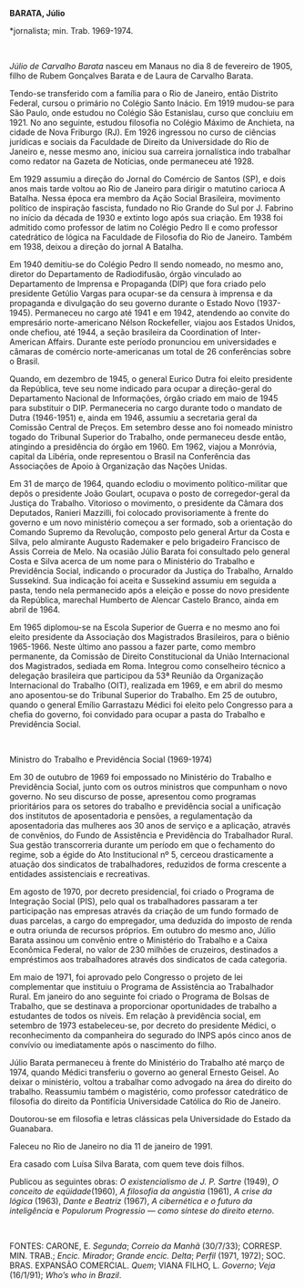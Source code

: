 **BARATA, Júlio**

\*jornalista; min. Trab. 1969-1974.

 

*Júlio de Carvalho Barata* nasceu em Manaus no dia 8 de fevereiro de
1905, filho de Rubem Gonçalves Barata e de Laura de Carvalho Barata.

Tendo-se transferido com a família para o Rio de Janeiro, então Distrito
Federal, cursou o primário no Colégio Santo Inácio. Em 1919 mudou-se
para São Paulo, onde estudou no Colégio São Estanislau, curso que
concluiu em 1921. No ano seguinte, estudou filosofia no Colégio Máximo
de Anchieta, na cidade de Nova Friburgo (RJ). Em 1926 ingressou no curso
de ciências jurídicas e sociais da Faculdade de Direito da Universidade
do Rio de Janeiro e, nesse mesmo ano, iniciou sua carreira jornalística
indo trabalhar como redator na Gazeta de Notícias, onde permaneceu até
1928.

Em 1929 assumiu a direção do Jornal do Comércio de Santos (SP), e dois
anos mais tarde voltou ao Rio de Janeiro para dirigir o matutino carioca
A Batalha. Nessa época era membro da Ação Social Brasileira, movimento
político de inspiração fascista, fundado no Rio Grande do Sul por J.
Fabrino no início da década de 1930 e extinto logo após sua criação. Em
1938 foi admitido como professor de latim no Colégio Pedro II e como
professor catedrático de lógica na Faculdade de Filosofia do Rio de
Janeiro. Também em 1938, deixou a direção do jornal A Batalha.

Em 1940 demitiu-se do Colégio Pedro II sendo nomeado, no mesmo ano,
diretor do Departamento de Radiodifusão, órgão vinculado ao Departamento
de Imprensa e Propaganda (DIP) que fora criado pelo presidente Getúlio
Vargas para ocupar-se da censura à imprensa e da propaganda e divulgação
do seu governo durante o Estado Novo (1937-1945). Permaneceu no cargo
até 1941 e em 1942, atendendo ao convite do empresário norte-americano
Nélson Rockefeller, viajou aos Estados Unidos, onde chefiou, até 1944, a
seção brasileira da Coordination of Inter-American Affairs. Durante este
período pronunciou em universidades e câmaras de comércio
norte-americanas um total de 26 conferências sobre o Brasil.

Quando, em dezembro de 1945, o general Eurico Dutra foi eleito
presidente da República, teve seu nome indicado para ocupar a
direção-geral do Departamento Nacional de Informações, órgão criado em
maio de 1945 para substituir o DIP. Permaneceria no cargo durante todo o
mandato de Dutra (1946-1951) e, ainda em 1946, assumiu a secretaria
geral da Comissão Central de Preços. Em setembro desse ano foi nomeado
ministro togado do Tribunal Superior do Trabalho, onde permaneceu desde
então, atingindo a presidência do órgão em 1960. Em 1962, viajou a
Monróvia, capital da Libéria, onde representou o Brasil na Conferência
das Associações de Apoio à Organização das Nações Unidas.

Em 31 de março de 1964, quando eclodiu o movimento político-militar que
depôs o presidente João Goulart, ocupava o posto de corregedor-geral da
Justiça do Trabalho. Vitorioso o movimento, o presidente da Câmara dos
Deputados, Ranieri Mazzilli, foi colocado provisoriamente à frente do
governo e um novo ministério começou a ser formado, sob a orientação do
Comando Supremo da Revolução, composto pelo general Artur da Costa e
Silva, pelo almirante Augusto Rademaker e pelo brigadeiro Francisco de
Assis Correia de Melo. Na ocasião Júlio Barata foi consultado pelo
general Costa e Silva acerca de um nome para o Ministério do Trabalho e
Previdência Social, indicando o procurador da Justiça do Trabalho,
Arnaldo Sussekind. Sua indicação foi aceita e Sussekind assumiu em
seguida a pasta, tendo nela permanecido após a eleição e posse do novo
presidente da República, marechal Humberto de Alencar Castelo Branco,
ainda em abril de 1964.

Em 1965 diplomou-se na Escola Superior de Guerra e no mesmo ano foi
eleito presidente da Associação dos Magistrados Brasileiros, para o
biênio 1965-1966. Neste último ano passou a fazer parte, como membro
permanente, da Comissão de Direito Constitucional da União Internacional
dos Magistrados, sediada em Roma. Integrou como conselheiro técnico a
delegação brasileira que participou da 53ª Reunião da Organização
Internacional do Trabalho (OIT), realizada em 1969, e em abril do mesmo
ano aposentou-se do Tribunal Superior do Trabalho. Em 25 de outubro,
quando o general Emílio Garrastazu Médici foi eleito pelo Congresso para
a chefia do governo, foi convidado para ocupar a pasta do Trabalho e
Previdência Social.

 

Ministro do Trabalho e Previdência Social (1969-1974)

Em 30 de outubro de 1969 foi empossado no Ministério do Trabalho e
Previdência Social, junto com os outros ministros que compunham o novo
governo. No seu discurso de posse, apresentou como programas
prioritários para os setores do trabalho e previdência social a
unificação dos institutos de aposentadoria e pensões, a regulamentação
da aposentadoria das mulheres aos 30 anos de serviço e a aplicação,
através de convênios, do Fundo de Assistência e Previdência do
Trabalhador Rural. Sua gestão transcorreria durante um período em que o
fechamento do regime, sob a égide do Ato Institucional nº 5, cerceou
drasticamente a atuação dos sindicatos de trabalhadores, reduzidos de
forma crescente a entidades assistenciais e recreativas.

Em agosto de 1970, por decreto presidencial, foi criado o Programa de
Integração Social (PIS), pelo qual os trabalhadores passaram a ter
participação nas empresas através da criação de um fundo formado de duas
parcelas, a cargo do empregador, uma deduzida do imposto de renda e
outra oriunda de recursos próprios. Em outubro do mesmo ano, Júlio
Barata assinou um convênio entre o Ministério do Trabalho e a Caixa
Econômica Federal, no valor de 230 milhões de cruzeiros, destinados a
empréstimos aos trabalhadores através dos sindicatos de cada categoria.

Em maio de 1971, foi aprovado pelo Congresso o projeto de lei
complementar que instituiu o Programa de Assistência ao Trabalhador
Rural. Em janeiro do ano seguinte foi criado o Programa de Bolsas de
Trabalho, que se destinava a proporcionar oportunidades de trabalho a
estudantes de todos os níveis. Em relação à previdência social, em
setembro de 1973 estabeleceu-se, por decreto do presidente Médici, o
reconhecimento da companheira do segurado do INPS após cinco anos de
convívio ou imediatamente após o nascimento do filho.

Júlio Barata permaneceu à frente do Ministério do Trabalho até março de
1974, quando Médici transferiu o governo ao general Ernesto Geisel. Ao
deixar o ministério, voltou a trabalhar como advogado na área do direito
do trabalho. Reassumiu também o magistério, como professor catedrático
de filosofia do direito da Pontifícia Universidade Católica do Rio de
Janeiro.

Doutorou-se em filosofia e letras clássicas pela Universidade do Estado
da Guanabara.

Faleceu no Rio de Janeiro no dia 11 de janeiro de 1991.

Era casado com Luísa Silva Barata, com quem teve dois filhos.

Publicou as seguintes obras: *O existencialismo de J. P. Sartre* (1949),
*O conceito de eqüidade*(1960), *A filosofia da angústia* (1961), *A
crise da lógica* (1963), *Dante e Beatriz* (1967), *A cibernética e o
futuro da inteligência* e *Populorum Progressio — como síntese do
direito eterno*.

 

FONTES: CARONE, E. *Segunda*; *Correio da Manhã* (30/7/33); CORRESP.
MIN. TRAB.; *Encic. Mirador*; *Grande encic. Delta*; *Perfil* (1971,
1972); SOC. BRAS. EXPANSÃO COMERCIAL. *Quem*; VIANA FILHO, L. *Governo*;
*Veja* (16/1/91); *Who’s who in Brazil*.

 
